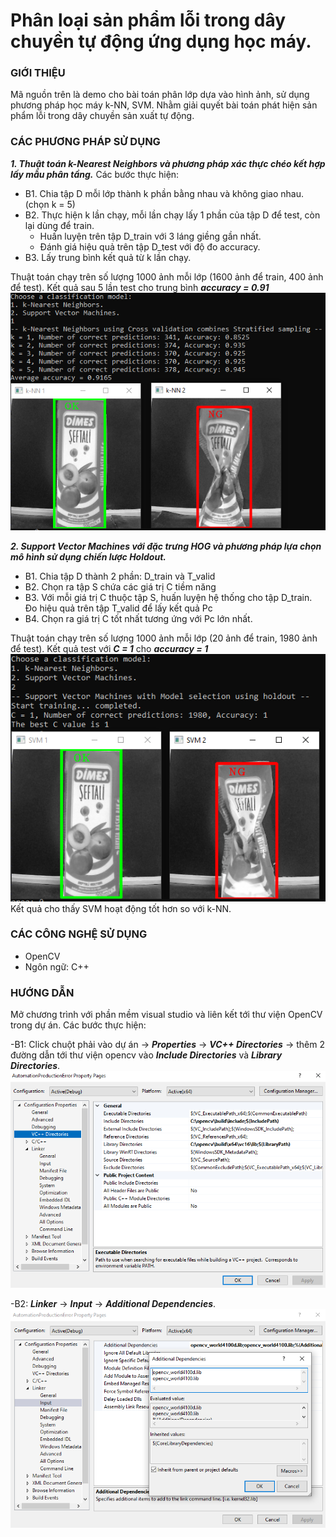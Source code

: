 # Phân loại sản phẩm lỗi trong dây chuyền tự động ứng dụng học máy.

### GIỚI THIỆU
Mã nguồn trên là demo cho bài toán phân lớp dựa vào hình ảnh, sử dụng phương pháp học máy k-NN, SVM. Nhằm giải quyết bài toán phát hiện sản phẩm lỗi trong dây chuyền sản xuất tự động.
### CÁC PHƯƠNG PHÁP SỬ DỤNG
***1. Thuật toán k-Nearest Neighbors và phương pháp xác thực chéo kết hợp lấy mẫu phân tầng.***
Các bước thực hiện:
- B1. Chia tập D mỗi lớp thành k phần bằng nhau và không giao nhau. (chọn k = 5)
- B2. Thực hiện k lần chạy, mỗi lần chạy lấy 1 phần của tập D để test, còn lại dùng để train.
    + Huấn luyện trên tập D_train với 3 láng giềng gần nhất.
    + Đánh giá hiệu quả trên tập D_test với độ đo accuracy.
- B3. Lấy trung bình kết quả từ k lần chạy. </br>

Thuật toán chạy trên số lượng 1000 ảnh mỗi lớp (1600 ảnh để train, 400 ảnh để test). Kết quả sau 5 lần test cho trung bình ***accuracy = 0.91***</br>
![Automation production error](/assets/k-NN.PNG) </br>


***2. Support Vector Machines với đặc trưng HOG và phương pháp lựa chọn mô hình sử dụng chiến lược Holdout.***
- B1. Chia tập D thành 2 phần: D_train và T_valid
- B2. Chọn ra tập S chứa các giá trị C tiềm năng
- B3. Với mỗi giá trị C thuộc tập S, huấn luyện hệ thống cho tập D_train. Đo hiệu quả trên tập T_valid để lấy kết quả Pc
- B4. Chọn ra giá trị C tốt nhất tương ứng với Pc lớn nhất. <br>

Thuật toán chạy trên số lượng 1000 ảnh mỗi lớp (20 ảnh để train, 1980 ảnh để test). Kết quả test với ***C = 1*** cho ***accuracy = 1***</br>
![Automation production error](/assets/svm.PNG)</br>
Kết quả cho thấy SVM hoạt động tốt hơn so với k-NN.

### CÁC CÔNG NGHỆ SỬ DỤNG
- OpenCV
- Ngôn ngữ: C++
### HƯỚNG DẪN
Mở chương trình với phần mềm visual studio và liên kết tới thư viện OpenCV trong dự án.
Các bước thực hiện:

-B1: Click chuột phải vào dự án -> ***Properties*** -> ***VC++ Directories*** -> thêm 2 đường dẫn tới thư viện opencv vào ***Include Directories*** và ***Library Directories***. </br>
![Automation production error](/assets/add_opencv_lib.PNG)

-B2: ***Linker*** -> ***Input*** -> ***Additional Dependencies***. </br>
![Automation production error](/assets/linker_input_tutorial.PNG)
